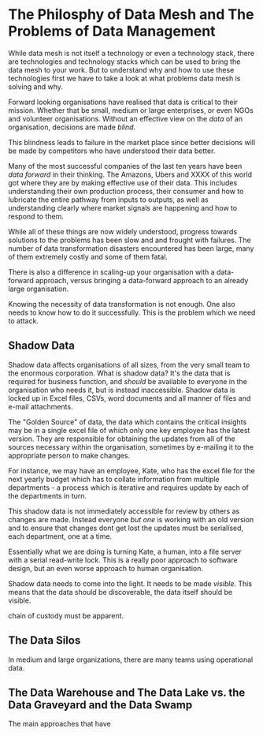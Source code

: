 # The Philosphy of Data Mesh and The Problems of Data Management

While data mesh is not itself a technology or even a technology stack,
there are technologies and technology stacks which can be used to
bring the data mesh to your work. But to understand why and how to use
these technologies first we have to take a look at what problems data
mesh is solving and why.

Forward looking organisations have realised that data is critical to
their mission. Whether that be small, medium or large enterprises, or
even NGOs and volunteer organisations. Without an effective view on
the *data* of an organisation, decisions are made *blind*.

This blindness leads to failure in the market place since better
decisions will be made by competitors who have understood their data
better.

Many of the most successful companies of the last ten years have been
*data forward* in their thinking. The Amazons, Ubers and XXXX of this
world got where they are by making effective use of their data. This
includes understanding their own production process, their consumer
and how to lubricate the entire pathway from inputs to outputs, as
well as understanding clearly where market signals are happening and
how to respond to them.

While all of these things are now widely understood, progress towards
solutions to the problems has been slow and and frought with
failures. The number of data transformation disasters encountered has
been large, many of them extremely costly and some of them fatal.

There is also a difference in scaling-up your organisation with a
data-forward approach, versus bringing a data-forward approach to an
already large organisation.

Knowing the necessity of data transformation is not enough. One also
needs to know how to do it successfully. This is the problem which we
need to attack.

## Shadow Data

Shadow data affects organisations of all sizes, from the very small
team to the enormous corporation. What is shadow data?  It's the data
that is required for business function, and *should* be available to
everyone in the organisation who needs it, but is instead
inaccessible. Shadow data is locked up in Excel files, CSVs, word
documents and all manner of files and e-mail attachments.

The "Golden Source" of data, the data which contains the critical
insights may be in a single excel file of which only one key employee
has the latest version. They are responsible for obtaining the updates
from all of the sources necessary within the organisation, sometimes
by e-mailing it to the appropriate person to make changes.

For instance, we may have an employee, Kate, who has the excel file
for the next yearly budget which has to collate information from
multiple departments - a process which is iterative and requires
update by each of the departments in turn.

This shadow data is not immediately accessible for review by others as
changes are made. Instead everyone *but one* is working with an old
version and to ensure that changes dont get lost the updates must be
serialised, each department, one at a time.

Essentially what we are doing is turning Kate, a human, into a file
server with a serial read-write lock. This is a really poor approach
to software design, but an even worse approach to human organisation.

Shadow data needs to come into the light. It needs to be made
*visible*. This means that the data should be discoverable, the data
itself should be visible.

chain of custody must be apparent.

## The Data Silos

In medium and large organizations, there are many teams using
operational data. 


## The Data Warehouse and The Data Lake vs. the Data Graveyard and the Data Swamp

The main approaches that have 

##
